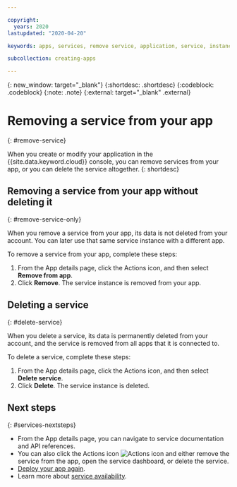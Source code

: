 ```yaml
---

copyright:
  years: 2020
lastupdated: "2020-04-20"

keywords: apps, services, remove service, application, service, instance, ibmcloud dev edit, disconnect service, service instance, credentials

subcollection: creating-apps

---
```


{: new_window: target="_blank"}
{:shortdesc: .shortdesc}
{:codeblock: .codeblock}
{:note: .note}
{:external: target="_blank" .external}

# Removing a service from your app
{: #remove-service}

When you create or modify your application in the {{site.data.keyword.cloud}} console, you can remove services from your app, or you can delete the service altogether.
{: shortdesc}

## Removing a service from your app without deleting it
{: #remove-service-only}

When you remove a service from your app, its data is not deleted from your account. You can later use that same service instance with a different app.

To remove a service from your app, complete these steps:

1. From the App details page, click the Actions icon, and then select **Remove from app**.
2. Click **Remove**. The service instance is removed from your app.

## Deleting a service
{: #delete-service}

When you delete a service, its data is permanently deleted from your account, and the service is removed from all apps that it is connected to.

To delete a service, complete these steps:

1. From the App details page, click the Actions icon, and then select **Delete service**.
2. Click **Delete**. The service instance is deleted.

## Next steps
{: #services-nextsteps}

* From the App details page, you can navigate to service documentation and API references.
* You can also click the Actions icon ![Actions icon](../../icons/actions-icon-vertical.svg) and either remove the service from the app, open the service dashboard, or delete the service.
* [Deploy your app again](/docs/apps?topic=creating-apps-deploying-apps#deploying-your-app-manually).
* Learn more about [service availability](/docs/resources?topic=resources-services_region).

